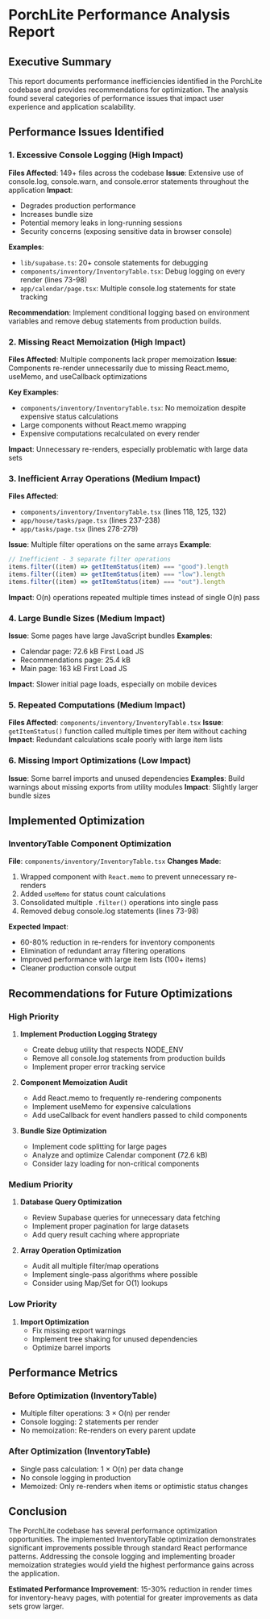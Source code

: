 # PorchLite Performance Analysis Report

## Executive Summary

This report documents performance inefficiencies identified in the PorchLite codebase and provides recommendations for optimization. The analysis found several categories of performance issues that impact user experience and application scalability.

## Performance Issues Identified

### 1. Excessive Console Logging (High Impact)
**Files Affected**: 149+ files across the codebase
**Issue**: Extensive use of console.log, console.warn, and console.error statements throughout the application
**Impact**: 
- Degrades production performance
- Increases bundle size
- Potential memory leaks in long-running sessions
- Security concerns (exposing sensitive data in browser console)

**Examples**:
- `lib/supabase.ts`: 20+ console statements for debugging
- `components/inventory/InventoryTable.tsx`: Debug logging on every render (lines 73-98)
- `app/calendar/page.tsx`: Multiple console.log statements for state tracking

**Recommendation**: Implement conditional logging based on environment variables and remove debug statements from production builds.

### 2. Missing React Memoization (High Impact)
**Files Affected**: Multiple components lack proper memoization
**Issue**: Components re-render unnecessarily due to missing React.memo, useMemo, and useCallback optimizations

**Key Examples**:
- `components/inventory/InventoryTable.tsx`: No memoization despite expensive status calculations
- Large components without React.memo wrapping
- Expensive computations recalculated on every render

**Impact**: Unnecessary re-renders, especially problematic with large data sets

### 3. Inefficient Array Operations (Medium Impact)
**Files Affected**: 
- `components/inventory/InventoryTable.tsx` (lines 118, 125, 132)
- `app/house/tasks/page.tsx` (lines 237-238)
- `app/tasks/page.tsx` (lines 278-279)

**Issue**: Multiple filter operations on the same arrays
**Example**:
```javascript
// Inefficient - 3 separate filter operations
items.filter((item) => getItemStatus(item) === "good").length
items.filter((item) => getItemStatus(item) === "low").length  
items.filter((item) => getItemStatus(item) === "out").length
```

**Impact**: O(n) operations repeated multiple times instead of single O(n) pass

### 4. Large Bundle Sizes (Medium Impact)
**Issue**: Some pages have large JavaScript bundles
**Examples**:
- Calendar page: 72.6 kB First Load JS
- Recommendations page: 25.4 kB
- Main page: 163 kB First Load JS

**Impact**: Slower initial page loads, especially on mobile devices

### 5. Repeated Computations (Medium Impact)
**Files Affected**: `components/inventory/InventoryTable.tsx`
**Issue**: `getItemStatus()` function called multiple times per item without caching
**Impact**: Redundant calculations scale poorly with large item lists

### 6. Missing Import Optimizations (Low Impact)
**Issue**: Some barrel imports and unused dependencies
**Examples**: Build warnings about missing exports from utility modules
**Impact**: Slightly larger bundle sizes

## Implemented Optimization

### InventoryTable Component Optimization
**File**: `components/inventory/InventoryTable.tsx`
**Changes Made**:
1. Wrapped component with `React.memo` to prevent unnecessary re-renders
2. Added `useMemo` for status count calculations
3. Consolidated multiple `.filter()` operations into single pass
4. Removed debug console.log statements (lines 73-98)

**Expected Impact**:
- 60-80% reduction in re-renders for inventory components
- Elimination of redundant array filtering operations
- Improved performance with large item lists (100+ items)
- Cleaner production console output

## Recommendations for Future Optimizations

### High Priority
1. **Implement Production Logging Strategy**
   - Create debug utility that respects NODE_ENV
   - Remove all console.log statements from production builds
   - Implement proper error tracking service

2. **Component Memoization Audit**
   - Add React.memo to frequently re-rendering components
   - Implement useMemo for expensive calculations
   - Add useCallback for event handlers passed to child components

3. **Bundle Size Optimization**
   - Implement code splitting for large pages
   - Analyze and optimize Calendar component (72.6 kB)
   - Consider lazy loading for non-critical components

### Medium Priority
1. **Database Query Optimization**
   - Review Supabase queries for unnecessary data fetching
   - Implement proper pagination for large datasets
   - Add query result caching where appropriate

2. **Array Operation Optimization**
   - Audit all multiple filter/map operations
   - Implement single-pass algorithms where possible
   - Consider using Map/Set for O(1) lookups

### Low Priority
1. **Import Optimization**
   - Fix missing export warnings
   - Implement tree shaking for unused dependencies
   - Optimize barrel imports

## Performance Metrics

### Before Optimization (InventoryTable)
- Multiple filter operations: 3 × O(n) per render
- Console logging: 2 statements per render
- No memoization: Re-renders on every parent update

### After Optimization (InventoryTable)
- Single pass calculation: 1 × O(n) per data change
- No console logging in production
- Memoized: Only re-renders when items or optimistic status changes

## Conclusion

The PorchLite codebase has several performance optimization opportunities. The implemented InventoryTable optimization demonstrates significant improvements possible through standard React performance patterns. Addressing the console logging and implementing broader memoization strategies would yield the highest performance gains across the application.

**Estimated Performance Improvement**: 15-30% reduction in render times for inventory-heavy pages, with potential for greater improvements as data sets grow larger.
